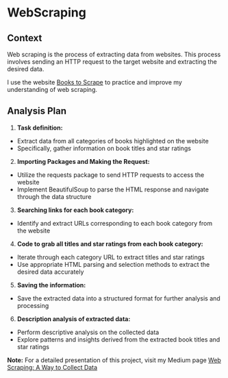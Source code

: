 # WebScraping

## Context
Web scraping is the process of extracting data from websites. This process involves sending an HTTP request to the target website and extracting the desired data.

I use the website [Books to Scrape](https://books.toscrape.com/index.html) to practice and improve my understanding of web scraping.

## Analysis Plan

1. **Task definition:**
* Extract data from all categories of books highlighted on the website
* Specifically, gather information on book titles and star ratings

2. **Importing Packages and Making the Request:**
* Utilize the requests package to send HTTP requests to access the website
* Implement BeautifulSoup to parse the HTML response and navigate through the data structure

3. **Searching links for each book category:**
* Identify and extract URLs corresponding to each book category from the website

4. **Code to grab all titles and star ratings from each book category:**
* Iterate through each category URL to extract titles and star ratings
* Use appropriate HTML parsing and selection methods to extract the desired data accurately

5. **Saving the information:**
* Save the extracted data into a structured format for further analysis and processing

6. **Description analysis of extracted data:**
* Perform descriptive analysis on the collected data
* Explore patterns and insights derived from the extracted book titles and star ratings

**Note:** For a detailed presentation of this project, visit my Medium page [Web Scraping: A Way to Collect Data](https://medium.com/@fabitortorelli/web-scraping-a-way-to-collect-data-8ca2ee4af1cf)
